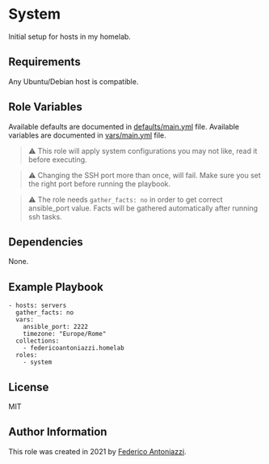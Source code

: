 System
=========

Initial setup for hosts in my homelab.


Requirements
------------

Any Ubuntu/Debian host is compatible.

Role Variables
--------------

Available defaults are documented in [defaults/main.yml](./defaults/main.yml) file.
Available variables are documented in [vars/main.yml](./vars/main.yml) file.

> :warning: This role will apply system configurations you may not like, read it before executing.

> :warning: Changing the SSH port more than once, will fail. Make sure you set the right port before running the playbook.

> :warning: The role needs `gather_facts: no` in order to get correct ansible_port value. Facts will be gathered automatically after running ssh tasks.

Dependencies
------------

None.

Example Playbook
----------------

```
- hosts: servers
  gather_facts: no
  vars:
    ansible_port: 2222
    timezone: "Europe/Rome"
  collections:
    - federicoantoniazzi.homelab
  roles:
    - system
```

License
-------

MIT

Author Information
------------------

This role was created in 2021 by [Federico Antoniazzi](https://www.federicoantoniazzi.dev).

